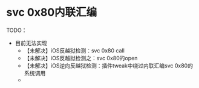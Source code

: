 # svc 0x80内联汇编

TODO：

* 目前无法实现
  * 【未解决】iOS反越狱检测：svc 0x80 call
  * 【未解决】iOS反越狱检测之：svc 0x80的open
  * 【未解决】iOS逆向反越狱检测：插件tweak中绕过内联汇编svc 0x80的系统调用
  * 
